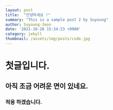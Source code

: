 ```yaml
---
layout: post
title:  "안녕하세요 !"
summary: "This is a sample post 2 by Suyoung"
author: Suyoung-Jeon
date: '2021-10-28 15:34:23 +0900'
category: jekyll
thumbnail: /assets/img/posts/code.jpg
---
```


# 첫글입니다.

## 아직 조금 어려운 면이 있네요.

### 적응 하겠습니다.

